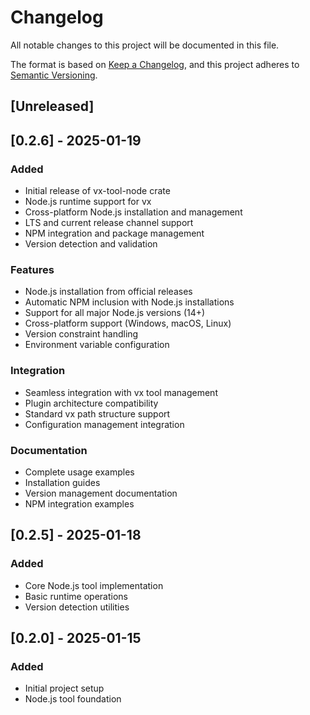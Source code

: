 # Changelog

All notable changes to this project will be documented in this file.

The format is based on [Keep a Changelog](https://keepachangelog.com/en/1.0.0/),
and this project adheres to [Semantic Versioning](https://semver.org/spec/v2.0.0.html).

## [Unreleased]

## [0.2.6] - 2025-01-19

### Added
- Initial release of vx-tool-node crate
- Node.js runtime support for vx
- Cross-platform Node.js installation and management
- LTS and current release channel support
- NPM integration and package management
- Version detection and validation

### Features
- Node.js installation from official releases
- Automatic NPM inclusion with Node.js installations
- Support for all major Node.js versions (14+)
- Cross-platform support (Windows, macOS, Linux)
- Version constraint handling
- Environment variable configuration

### Integration
- Seamless integration with vx tool management
- Plugin architecture compatibility
- Standard vx path structure support
- Configuration management integration

### Documentation
- Complete usage examples
- Installation guides
- Version management documentation
- NPM integration examples

## [0.2.5] - 2025-01-18

### Added
- Core Node.js tool implementation
- Basic runtime operations
- Version detection utilities

## [0.2.0] - 2025-01-15

### Added
- Initial project setup
- Node.js tool foundation